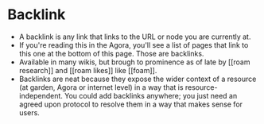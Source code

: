# Backlink

- A backlink is any link that links to the URL or node you are currently at.
- If you're reading this in the Agora, you'll see a list of pages that link to this one at the bottom of this page. Those are backlinks.
- Available in many wikis, but brough to prominence as of late by [[roam research]] and [[roam likes]] like [[foam]]. 
- Backlinks are neat because they expose the wider context of a resource (at garden, Agora or internet level) in a way that is resource-independent. You could add backlinks anywhere; you just need an agreed upon protocol to resolve them in a way that makes sense for users.

